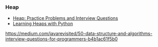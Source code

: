 
### Heap
- [Heap: Practice Problems and Interview Questions](https://medium.com/techie-delight/heap-practice-problems-and-interview-questions-b678ff3b694c)
- [Learning Heaps with Python](https://medium.com/@kumaraswanth/learning-heaps-with-python-2a8b8cc734f8)

https://medium.com/javarevisited/50-data-structure-and-algorithms-interview-questions-for-programmers-b4b1ac61f5b0

